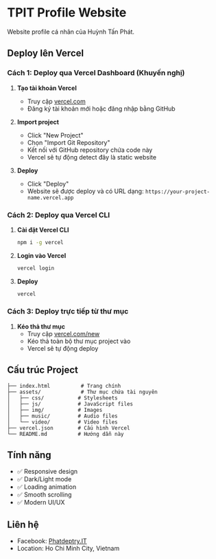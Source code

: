 # TPIT Profile Website

Website profile cá nhân của Huỳnh Tấn Phát.

## Deploy lên Vercel

### Cách 1: Deploy qua Vercel Dashboard (Khuyến nghị)

1. **Tạo tài khoản Vercel**
   - Truy cập [vercel.com](https://vercel.com)
   - Đăng ký tài khoản mới hoặc đăng nhập bằng GitHub

2. **Import project**
   - Click "New Project"
   - Chọn "Import Git Repository"
   - Kết nối với GitHub repository chứa code này
   - Vercel sẽ tự động detect đây là static website

3. **Deploy**
   - Click "Deploy"
   - Website sẽ được deploy và có URL dạng: `https://your-project-name.vercel.app`

### Cách 2: Deploy qua Vercel CLI

1. **Cài đặt Vercel CLI**
   ```bash
   npm i -g vercel
   ```

2. **Login vào Vercel**
   ```bash
   vercel login
   ```

3. **Deploy**
   ```bash
   vercel
   ```

### Cách 3: Deploy trực tiếp từ thư mục

1. **Kéo thả thư mục**
   - Truy cập [vercel.com/new](https://vercel.com/new)
   - Kéo thả toàn bộ thư mục project vào
   - Vercel sẽ tự động deploy

## Cấu trúc Project

```
├── index.html          # Trang chính
├── assets/             # Thư mục chứa tài nguyên
│   ├── css/           # Stylesheets
│   ├── js/            # JavaScript files
│   ├── img/           # Images
│   ├── music/         # Audio files
│   └── video/         # Video files
├── vercel.json        # Cấu hình Vercel
└── README.md          # Hướng dẫn này
```

## Tính năng

- ✅ Responsive design
- ✅ Dark/Light mode
- ✅ Loading animation
- ✅ Smooth scrolling
- ✅ Modern UI/UX

## Liên hệ

- Facebook: [Phatdeptry.IT](https://facebook.com/Phatdeptry.IT)
- Location: Ho Chi Minh City, Vietnam
